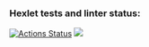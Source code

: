 ### Hexlet tests and linter status:
[![Actions Status](https://github.com/LAMENTIN28/python-project-50/actions/workflows/hexlet-check.yml/badge.svg)](https://github.com/LAMENTIN28/python-project-50/actions)
<a href="https://codeclimate.com/github/LAMENTIN28/python-project-50/maintainability"><img src="https://api.codeclimate.com/v1/badges/f8c5f7a92d497774c2fb/maintainability" /></a>

